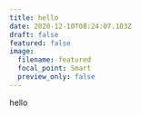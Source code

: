 ```yaml
---
title: hello
date: 2020-12-10T08:24:07.103Z
draft: false
featured: false
image:
  filename: featured
  focal_point: Smart
  preview_only: false
---
```

hello
